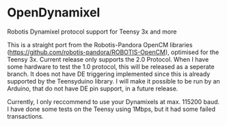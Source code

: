 # OpenDynamixel
Robotis Dynamixel protocol support for Teensy 3x and more

This is a straight port from the Robotis-Pandora OpenCM libraries (https://github.com/robotis-pandora/ROBOTIS-OpenCM), optimised for the Teensy 3x. Current release only supports the 2.0 Protocol. When I have some hardware to test the 1.0 protocol, this will be released as a seperate branch. It does not have DE triggering implemented since this is already supported by the Teensyduino library. I will make it possible to be run by an Arduino, that do not have DE pin support, in a future release.

Currently, I only reccommend to use your Dynamixels at max. 115200 baud. I have done some tests on the Teensy using 1Mbps, but it had some failed transactions.
